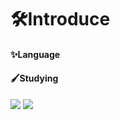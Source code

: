 # 🛠️Introduce

#### ✨Language

#### 🖌Studying
<img src= "https://img.shields.io/badge/Python-3776AB?style=flat-square&logo=python&logoColor=white"/> <img src= "https://img.shields.io/badge/fastapi-009688?style=flat-square&logo=fastapi&logoColor=black"/>
